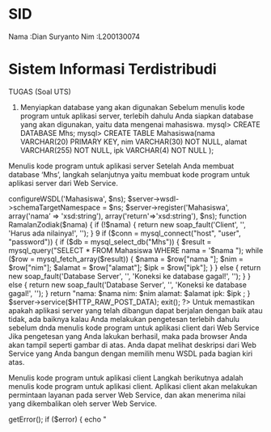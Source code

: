 # SID
Nama  :Dian Suryanto
Nim   :L200130074
# Sistem Informasi Terdistribudi
TUGAS (Soal UTS)

1. Menyiapkan database yang akan digunakan Sebelum menulis kode program untuk aplikasi server, terlebih dahulu Anda siapkan database yang akan digunakan, yaitu data mengenai mahasiswa.
mysql> CREATE DATABASE Mhs; mysql> CREATE TABLE Mahasiswa(nama VARCHAR(20) PRIMARY KEY, nim VARCHAR(30) NOT NULL, alamat VARCHAR(255) NOT NULL, ipk VARCHAR(4) NOT NULL );

Menulis kode program untuk aplikasi server
Setelah Anda membuat database ‘Mhs’, langkah selanjutnya yaitu membuat kode program untuk aplikasi server dari Web Service.

<? require_once('nusoap.php'); $ns = "http://localhost:libnusoap/"; $server = new soap_server; $server->configureWSDL('Mahasiswa', $ns); $server->wsdl->schemaTargetNamespace = $ns; $server->register('Mahasiswa', array('nama’ => 'xsd:string'), array('return'=>'xsd:string'), $ns); function RamalanZodiak($nama) { if (!$nama) { return new soap_fault('Client', '', 'Harus ada nilainya!', ''); } 9 if ($conn = mysql_connect("host", "user", "password")) { if ($db = mysql_select_db("Mhs")) { $result = mysql_query("SELECT * FROM Mahasiswa WHERE nama = '$nama "); while ($row = mysql_fetch_array($result)) { $nama = $row["nama "]; $nim = $row["nim"]; $alamat = $row["alamat"]; $ipk = $row["ipk"]; } } else { return new soap_fault('Database Server', '', 'Koneksi ke database gagal!', ''); } } else { return new soap_fault('Database Server', '', 'Koneksi ke database gagal!', ''); } return "nama: $nama
nim: $nim
alamat: $alamat
ipk: $ipk
; } $server->service($HTTP_RAW_POST_DATA); exit(); ?> Untuk memastikan apakah aplikasi server yang telah dibangun dapat berjalan dengan baik atau tidak, ada baiknya kalau Anda melakukan pengetesan terlebih dahulu sebelum dnda menulis kode program untuk aplikasi client dari Web Service Jika pengetesan yang Anda lakukan berhasil, maka pada browser Anda akan tampil seperti gambar di atas. Anda dapat melihat deskripsi dari Web Service yang Anda bangun dengan memilih menu WSDL pada bagian kiri atas.

Menulis kode program untuk aplikasi client
Langkah berikutnya adalah menulis kode program untuk aplikasi client. Aplikasi client akan melakukan permintaan layanan pada server Web Service, dan akan menerima nilai yang dikembalikan oleh server Web Service.

<?php require_once "lib/nusoap.php";

$wsdl = "http://localhost/sid/soapjsonserver.php?wsdl"; $client = new nusoap_client($wsdl,'wsdl');

$error = $client->getError(); if ($error) { echo "
